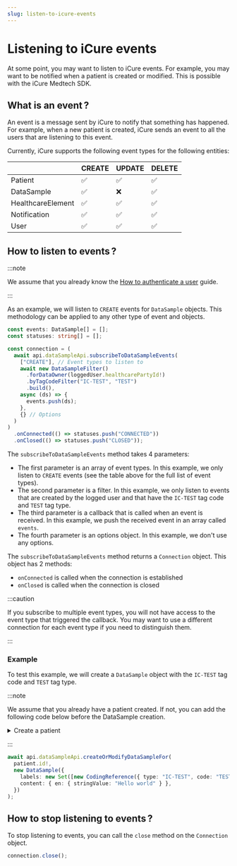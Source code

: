 ```yaml
---
slug: listen-to-icure-events
---
```


# Listening to iCure events

At some point, you may want to listen to iCure events. For example, you may want to be notified when a patient is created or modified. This is possible with the iCure Medtech SDK.

## What is an event&#8239;?

An event is a message sent by iCure to notify that something has happened. For example, when a new patient is created, iCure sends an event to all the users that are listening to this event.

Currently, iCure supports the following event types for the following entities:

|                   | CREATE | UPDATE | DELETE |
| ----------------- | ------ | ------ | ------ |
| Patient           | ✅     | ✅     | ✅     |
| DataSample        | ✅     | ❌     | ✅     |
| HealthcareElement | ✅     | ✅     | ✅     |
| Notification      | ✅     | ✅     | ✅     |
| User              | ✅     | ✅     | ✅     |

## How to listen to events&#8239;?

:::note

We assume that you already know the [How to authenticate a user](./how-to-authenticate-a-user.md) guide.

:::

As an example, we will listen to `CREATE` events for `DataSample` objects. This methodology can be applied to any other type of event and objects.

<!-- file://code-samples/how-to/rsocket/index.mts snippet:can listen to dataSample events-->

```typescript
const events: DataSample[] = [];
const statuses: string[] = [];

const connection = (
  await api.dataSampleApi.subscribeToDataSampleEvents(
    ["CREATE"], // Event types to listen to
    await new DataSampleFilter()
      .forDataOwner(loggedUser.healthcarePartyId!)
      .byTagCodeFilter("IC-TEST", "TEST")
      .build(),
    async (ds) => {
      events.push(ds);
    },
    {} // Options
  )
)
  .onConnected(() => statuses.push("CONNECTED"))
  .onClosed(() => statuses.push("CLOSED"));
```

The `subscribeToDataSampleEvents` method takes 4 parameters:

- The first parameter is an array of event types. In this example, we only listen to `CREATE` events (see the table above for the full list of event types).
- The second parameter is a filter. In this example, we only listen to events that are created by the logged user and that have the `IC-TEST` tag code and `TEST` tag type.
- The third parameter is a callback that is called when an event is received. In this example, we push the received event in an array called `events`.
- The fourth parameter is an options object. In this example, we don't use any options.

The `subscribeToDataSampleEvents` method returns a `Connection` object. This object has 2 methods:

- `onConnected` is called when the connection is established
- `onClosed` is called when the connection is closed

:::caution

If you subscribe to multiple event types, you will not have access to the event type that triggered the callback. You may want to use a different connection for each event type if you need to distinguish them.

:::

### Example

To test this example, we will create a `DataSample` object with the `IC-TEST` tag code and `TEST` tag type.

:::note

We assume that you already have a patient created. If not, you can add the following code below before the DataSample creation.

<details>
  <summary>Create a patient</summary>

<!-- file://code-samples/how-to/rsocket/index.mts snippet:create a patient for rsocket-->

```typescript
const patient = await api.patientApi.createOrModifyPatient(
  new Patient({
    firstName: "John",
    lastName: "Snow",
    note: "Winter is coming",
  })
);
```

</details>

:::

<!-- file://code-samples/how-to/rsocket/index.mts snippet:create a dataSample for rsocket-->

```typescript
await api.dataSampleApi.createOrModifyDataSampleFor(
  patient.id!,
  new DataSample({
    labels: new Set([new CodingReference({ type: "IC-TEST", code: "TEST" })]),
    content: { en: { stringValue: "Hello world" } },
  })
);
```

## How to stop listening to events&#8239;?

To stop listening to events, you can call the `close` method on the `Connection` object.

<!-- file://code-samples/how-to/rsocket/index.mts snippet:close the connection-->

```typescript
connection.close();
```
